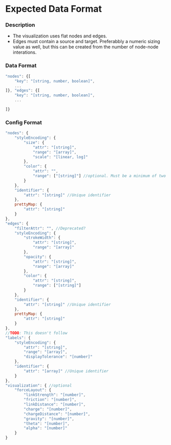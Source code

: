 # Expected Data Format

### Description
* The visualization uses flat nodes and edges. 
* Edges must contain a source and target. Preferabbly a numeric sizing value as well, but this can be created from the number of node-node interations. 

### Data Format 
```javascript
"nodes": {[
	"key": "[string, number, boolean]",
	...
]}, "edges": {[
	"key": "[string, number, boolean]",
	...

]}

```

### Config Format
```javascript
"nodes": {
	"styleEncoding": {
		"size": {
			"attr": "[string]",
			"range": "[array]",
			"scale": "[linear, log]"
		},
		"color": {
			"attr": "",
			"range": ["[string]"] //optional. Must be a minimum of two values. Will use the attr color.attr property to fill in bars on the defined scale. 
		}
	},
	"identifier": {
		"attr": "[string]" //Unique identifier
	},
	prettyMap: {
		"attr": "[string]"
	}
},
"edges": {
	"filterAttr": "", //Deprecated?
	"styleEncoding": {
		"strokeWidth": {
			"attr": "[string]",
			"range": "[array]"
		},
		"opacity": {
			"attr": "[string]",
			"range": "[array]"
		},
		"color": {
			"attr": "[string]",
			"range": ["[string]"]
		}
	},
	"identifier": {
		"attr": "[string]" //Unique identifier
	},
	prettyMap: {
		"attr": "[string]"
	}
},
//TODO: This doesn't follow
"labels": {
	"styleEncoding": {
		"attr": "[string]",
		"range": "[array]",
		"displayTolerance": "[number]"
	},
	"identifier": {
		"attr": "[array]" //Unique identifier
	}
},
"visualization": { //optional
	"forceLayout": {
		"linkStrength": "[number]",
		"friction": "[number]",
		"linkDistance": "[number]",
		"charge": "[number]",
		"chargeDistance": "[number]",
		"gravity": "[number]",
		"theta": "[number]",
		"alpha": "[number]"
	}
}
```

